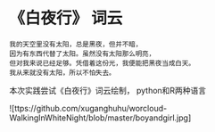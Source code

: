 # 《白夜行》 词云
    我的天空里没有太阳，总是黑夜，但并不暗，
    因为有东西代替了太阳。虽然没有太阳那么明亮，
    但对我来说已经足够。凭借着这份光，我便能把黑夜当成白天。
    我从来就没有太阳，所以不怕失去。


本次实践尝试《白夜行》词云绘制，
python和R两种语言

![ttps://github.com/xuganghuhu/worcloud-WalkingInWhiteNight/blob/master/boyandgirl.jpg]
